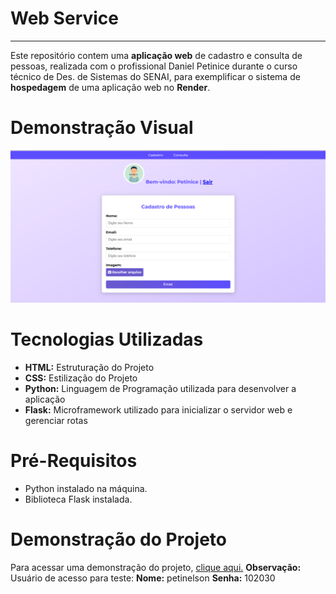 # Web Service
---
Este repositório contem uma **aplicação web** de cadastro e consulta de pessoas, realizada com o profissional Daniel Petinice durante o curso técnico de Des. de Sistemas do SENAI, para exemplificar o sistema de **hospedagem** de uma aplicação web no **Render**.

# Demonstração Visual 
![tela](static/assets/agenda.png)

# Tecnologias Utilizadas
- **HTML:** Estruturação do Projeto
- **CSS:** Estilização do Projeto
- **Python:** Linguagem de Programação utilizada para desenvolver a aplicação
- **Flask:** Microframework utilizado para inicializar o servidor web e gerenciar rotas

# Pré-Requisitos
- Python instalado na máquina.
- Biblioteca Flask instalada.

# Demonstração do Projeto
Para acessar uma demonstração do projeto, [clique aqui.](https://web-service-santiago.onrender.com)
**Observação:** Usuário de acesso para teste: **Nome:** petinelson **Senha:** 102030
